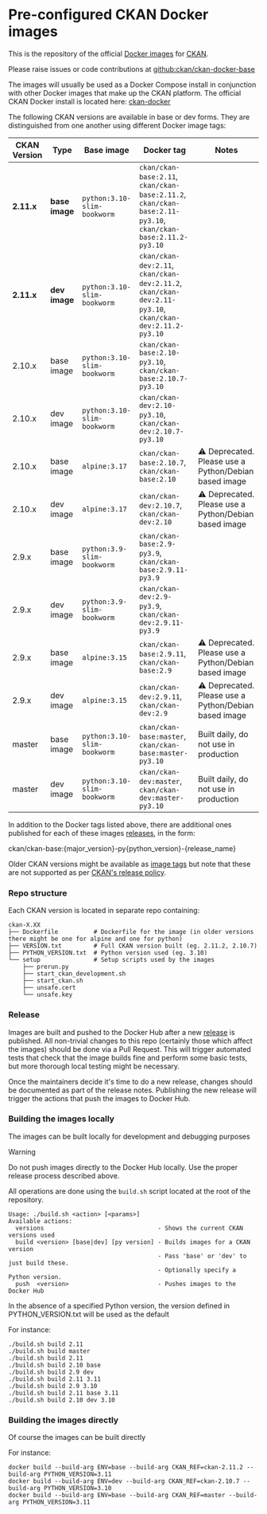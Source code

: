 # Pre-configured CKAN Docker images

This is the repository of the official [Docker images](https://hub.docker.com/r/ckan/ckan-base/) for [CKAN](https://github.com/ckan/ckan/).

Please raise issues or code contributions at [github:ckan/ckan-docker-base](https://github.com/ckan/ckan-docker-base)

The images will usually be used as a Docker Compose install in conjunction with other Docker images that make up the CKAN platform. The official CKAN Docker install is located here: [ckan-docker](https://github.com/ckan/ckan-docker)

The following CKAN versions are available in base or dev forms. They are distinguished from one another using different Docker image tags:

| CKAN Version | Type |  Base image | Docker tag | Notes |
| --- | --- | --- | --- | --- |
| **2.11.x** | **base image** | `python:3.10-slim-bookworm` | `ckan/ckan-base:2.11`, `ckan/ckan-base:2.11.2`, `ckan/ckan-base:2.11-py3.10`, `ckan/ckan-base:2.11.2-py3.10`          |  |
| **2.11.x** | **dev image**  | `python:3.10-slim-bookworm` | `ckan/ckan-dev:2.11`, `ckan/ckan-dev:2.11.2`, `ckan/ckan-dev:2.11-py3.10`, `ckan/ckan-dev:2.11.2-py3.10`            |  |
| 2.10.x | base image | `python:3.10-slim-bookworm` | `ckan/ckan-base:2.10-py3.10`, `ckan/ckan-base:2.10.7-py3.10` |  |
| 2.10.x | dev image  | `python:3.10-slim-bookworm` | `ckan/ckan-dev:2.10-py3.10`, `ckan/ckan-dev:2.10.7-py3.10`   |  |
| 2.10.x | base image | `alpine:3.17`               | `ckan/ckan-base:2.10.7`, `ckan/ckan-base:2.10`               | :warning: Deprecated. Please use a Python/Debian based image |
| 2.10.x | dev image  | `alpine:3.17`               | `ckan/ckan-dev:2.10.7`, `ckan/ckan-dev:2.10`                 | :warning: Deprecated. Please use a Python/Debian based image |
| 2.9.x  | base image | `python:3.9-slim-bookworm`  | `ckan/ckan-base:2.9-py3.9`, `ckan/ckan-base:2.9.11-py3.9`    |  |
| 2.9.x  | dev image  | `python:3.9-slim-bookworm`  | `ckan/ckan-dev:2.9-py3.9`, `ckan/ckan-dev:2.9.11-py3.9`      |  |
| 2.9.x  | base image | `alpine:3.15`               | `ckan/ckan-base:2.9.11`, `ckan/ckan-base:2.9`                | :warning: Deprecated. Please use a Python/Debian based image |
| 2.9.x  | dev image  | `alpine:3.15`               | `ckan/ckan-dev:2.9.11`, `ckan/ckan-dev:2.9`                  | :warning: Deprecated. Please use a Python/Debian based image |
| master | base image | `python:3.10-slim-bookworm` | `ckan/ckan-base:master`, `ckan/ckan-base:master-py3.10`      | Built daily, do not use in production |
| master | dev image  | `python:3.10-slim-bookworm` | `ckan/ckan-dev:master`, `ckan/ckan-dev:master-py3.10`        | Built daily, do not use in production |

In addition to the Docker tags listed above, there are additional ones published for each of these images [releases](https://github.com/ckan/ckan-docker-base/releases), in the form:

  ckan/ckan-base:{major_version}-py{python_version}-{release_name}


Older CKAN versions might be available as [image tags](https://hub.docker.com/r/ckan/ckan-base/tags) but note that these are not supported as per [CKAN's release policy](https://docs.ckan.org/en/latest/maintaining/releases.html#supported-versions).


### Repo structure

Each CKAN version is located in separate repo containing:

```
ckan-X.XX
├── Dockerfile          # Dockerfile for the image (in older versions there might be one for alpine and one for python)
├── VERSION.txt         # Full CKAN version built (eg. 2.11.2, 2.10.7)
├── PYTHON_VERSION.txt  # Python version used (eg. 3.10)
└── setup               # Setup scripts used by the images
    ├── prerun.py
    ├── start_ckan_development.sh
    ├── start_ckan.sh
    ├── unsafe.cert
    └── unsafe.key

```

### Release

Images are built and pushed to the Docker Hub after a new [release](https://github.com/ckan/ckan-docker-base/releases)
is published.
All non-trivial changes to this repo (certainly those which affect the images) should be
done via a Pull Request. This will trigger automated tests that check that the image
builds fine and perform some basic tests, but more thorough local testing might be necessary.

Once the maintainers decide it's time to do a new release, changes should be documented as
part of the release notes. Publishing the new release will trigger the actions that push
the images to Docker Hub.


### Building the images locally

The images can be built locally for development and debugging purposes

> [!WARNING]
> Do not push images directly to the Docker Hub locally. Use the proper release process described
> above.

All operations are done using the `build.sh` script located at the root of the repository.

```
Usage: ./build.sh <action> [<params>]
Available actions:
  versions                                - Shows the current CKAN versions used
  build <version> [base|dev] [py version] - Builds images for a CKAN version
                                          - Pass 'base' or 'dev' to just build these.
                                          - Optionally specify a Python version.
  push  <version>                         - Pushes images to the Docker Hub

```
In the absence of a specified Python version, the version defined in PYTHON_VERSION.txt 
will be used as the default

For instance:

```
./build.sh build 2.11
./build.sh build master
./build.sh build 2.11
./build.sh build 2.10 base
./build.sh build 2.9 dev
./build.sh build 2.11 3.11
./build.sh build 2.9 3.10
./build.sh build 2.11 base 3.11
./build.sh build 2.10 dev 3.10
```

### Building the images directly

Of course the images can be built directly

For instance:

```
docker build --build-arg ENV=base --build-arg CKAN_REF=ckan-2.11.2 --build-arg PYTHON_VERSION=3.11
docker build --build-arg ENV=dev --build-arg CKAN_REF=ckan-2.10.7 --build-arg PYTHON_VERSION=3.10
docker build --build-arg ENV=base --build-arg CKAN_REF=master --build-arg PYTHON_VERSION=3.11
```